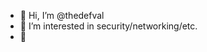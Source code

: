 - 👋 Hi, I’m @thedefval
- 👀 I’m interested in security/networking/etc.
- 🌱 

<!---
thedefval/thedefval is a ✨ special ✨ repository because its `README.md` (this file) appears on your GitHub profile.
You can click the Preview link to take a look at your changes.
--->
